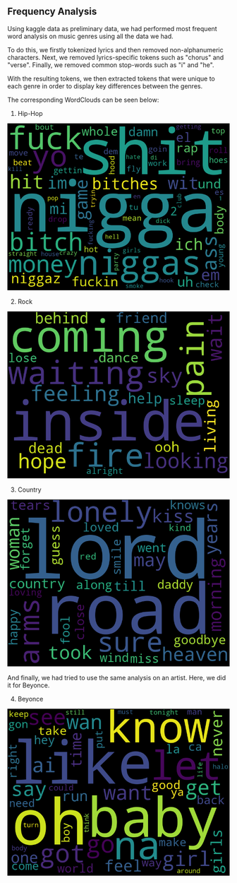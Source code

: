 ## Frequency Analysis

Using kaggle data as preliminary data, we had performed most frequent word analysis on music genres using all the data we had.

To do this, we firstly tokenized lyrics and then removed non-alphanumeric characters. Next, we removed lyrics-specific tokens such as "chorus" and "verse". Finally, we removed common stop-words such as "i" and "he".

With the resulting tokens, we then extracted tokens that were unique to each genre in order to display key differences between the genres.

The corresponding WordClouds can be seen below:

1. Hip-Hop

<img src = "/data/img/cloudhip-hopPlain.png" width = "800">

2. Rock

<img src = "/data/img/cloudrockPlain.png" width = "800">

3. Country

<img src = "/data/img/cloudcountryPlain.png" width = "800">

And finally, we had tried to use the same analysis on an artist. Here, we did it for Beyonce.

4. Beyonce

<img src = "/data/img/cloudbeyoncePlain.png" width = "800">
